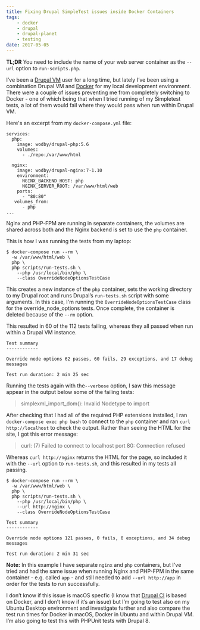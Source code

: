 ```yaml
---
title: Fixing Drupal SimpleTest issues inside Docker Containers
tags:
    - docker
    - drupal
    - drupal-planet
    - testing
date: 2017-05-05
---
```

**TL;DR** You need to include the name of your web server container as the `--url` option to `run-scripts.php`.

I’ve been a [Drupal VM][1] user for a long time, but lately I’ve been using a combination Drupal VM and [Docker][0] for my local development environment. There were a couple of issues preventing me from completely switching to Docker - one of which being that when I tried running of my Simpletest tests, a lot of them would fail where they would pass when run within Drupal VM.

Here's an excerpt from my `docker-compose.yml` file:

```language-yaml
services:
  php:
    image: wodby/drupal-php:5.6
    volumes:
      - ./repo:/var/www/html

  nginx:
    image: wodby/drupal-nginx:7-1.10
    environment:
      NGINX_BACKEND_HOST: php
      NGINX_SERVER_ROOT: /var/www/html/web
    ports:
      - "80:80"
   volumes_from:
      - php
...
```

Nginx and PHP-FPM are running in separate containers, the volumes are shared across both and the Nginx backend is set to use the `php` container.

This is how I was running the tests from my laptop:

```language-bash
$ docker-compose run --rm \
  -w /var/www/html/web \
  php \
  php scripts/run-tests.sh \
    --php /usr/local/bin/php \
    --class OverrideNodeOptionsTestCase
```

This creates a new instance of the `php` container, sets the working directory to my Drupal root and runs Drupal’s `run-tests.sh` script with some arguments. In this case, I'm running the `OverrideNodeOptionsTestCase` class for the override_node_options tests. Once complete, the container is deleted because of the `--rm` option.

This resulted in 60 of the 112 tests failing, whereas they all passed when run within a Drupal VM instance.

```language-markup
Test summary
------------

Override node options 62 passes, 60 fails, 29 exceptions, and 17 debug messages

Test run duration: 2 min 25 sec
```

Running the tests again with the`--verbose` option, I saw this message appear in the output below some of the failing tests:

> simplexml_import_dom(): Invalid Nodetype to import

After checking that I had all of the required PHP extensions installed, I ran `docker-compose exec php bash` to connect to the `php` container and ran `curl http://localhost` to check the output. Rather than seeing the HTML for the site, I got this error message:

> curl: (7) Failed to connect to localhost port 80: Connection refused

Whereas `curl http://nginx` returns the HTML for the page, so included it with the `--url` option to `run-tests.sh`, and this resulted in my tests all passing.

```language-bash
$ docker-compose run --rm \
  -w /var/www/html/web \
  php \
  php scripts/run-tests.sh \
    --php /usr/local/bin/php \
    --url http://nginx \
    --class OverrideNodeOptionsTestCase
```

```language-markup
Test summary
------------

Override node options 121 passes, 0 fails, 0 exceptions, and 34 debug messages

Test run duration: 2 min 31 sec
```

**Note:** In this example I have separate `nginx` and `php` containers, but I've tried and had the same issue when running Nginx and PHP-FPM in the same container - e.g. called `app` - and still needed to add `--url http://app` in order for the tests to run successfully.

I don’t know if this issue is macOS specfic (I know that [Drupal CI][2] is based on Docker, and I don’t know if it’s an issue) but I’m going to test also on my Ubuntu Desktop environment and investigate further and also compare the test run times for Docker in macOS, Docker in Ubuntu and within Drupal VM. I’m also going to test this with PHPUnit tests with Drupal 8.

[0]: https://www.docker.com
[1]: https://www.drupalvm.com
[2]: https://www.drupal.org/drupalorg/docs/drupal-ci
